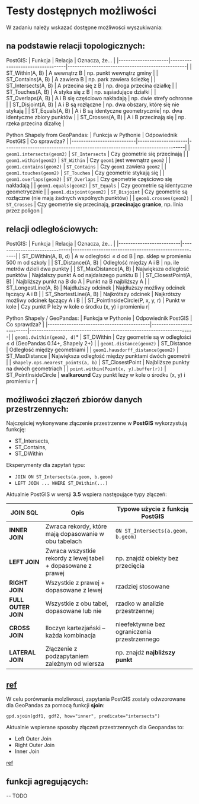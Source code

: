 # Testy dostępnych możliwości
W zadaniu należy wskazać dostępne możliwości wyszukiwania: 

## na podstawie relacji topologicznych: 
PostGIS:
| Funkcja             | Relacja                          | Oznacza, że…                                     |
|---------------------|----------------------------------|--------------------------------------------------|
| ST_Within(A, B)     | A wewnątrz B                     | np. punkt wewnątrz gminy                         |
| ST_Contains(A, B)   | A zawiera B                      | np. park zawiera ścieżkę                         |
| ST_Intersects(A, B) | A przecina się z B               | np. droga przecina działkę                       |
| ST_Touches(A, B)    | A styka się z B                  | np. sąsiadujące działki                          |
| ST_Overlaps(A, B)   | A i B się częściowo nakładają    | np. dwie strefy ochronne                         |
| ST_Disjoint(A, B)   | A i B są rozłączne               | np. dwa obszary, które się nie stykają           |
| ST_Equals(A, B)     | A i B są identyczne geometrycznie| np. dwa identyczne zbiory punktów                |
| ST_Crosses(A, B)    | A i B przecinają się             | np. rzeka przecina dizałkę                       |

Python Shapely from GeoPandas:
| Funkcja w Pythonie        | Odpowiednik PostGIS | Co sprawdza?                                                               |
|---------------------------|---------------------|----------------------------------------------------------------------------|
| `geom1.intersects(geom2)` | `ST_Intersects`     | Czy geometrie się przecinają                                               |
| `geom1.within(geom2)`     | `ST_Within`         | Czy `geom1` jest wewnątrz `geom2`                                          |
| `geom1.contains(geom2)`   | `ST_Contains`       | Czy `geom1` zawiera `geom2`                                                |
| `geom1.touches(geom2)`    | `ST_Touches`        | Czy geometrie stykają się                                                  |
| `geom1.overlaps(geom2)`   | `ST_Overlaps`       | Czy geometrie częściowo się nakładają                                     |
| `geom1.equals(geom2)`     | `ST_Equals`         | Czy geometrie są identyczne geometrycznie                                  |
| `geom1.disjoint(geom2)`   | `ST_Disjoint`       | Czy geometrie są rozłączne (nie mają żadnych wspólnych punktów)           |
| `geom1.crosses(geom2)`    | `ST_Crosses`        | Czy geometrie się przecinają, **przecinając granice**, np. linia przez poligon |

## relacji odległościowych: 
PostGIS:
| Funkcja                  | Relacja                       | Oznacza, że…                                         |
|--------------------------|-------------------------------|------------------------------------------------------|
| ST_DWithin(A, B, d)      | A w odległości ≤ d od B       | np. sklep w promieniu 500 m od szkoły                |
| ST_Distance(A, B)        | Odległość między A i B        | np. ile metrów dzieli dwa punkty                     |
| ST_MaxDistance(A, B)     | Największa odległość punktów  | Najdalszy punkt A od najdalszego punktu B            |
| ST_ClosestPoint(A, B)    | Najbliższy punkt na B do A    | Punkt na B najbliższy A                              |
| ST_LongestLine(A, B)     | Najdłuższy odcinek            | Najdłuższy możliwy odcinek łączący A i B             |
| ST_ShortestLine(A, B)    | Najkrótszy odcinek            | Najkrótszy możliwy odcinek łączący A i B             |
| ST_PointInsideCircle(P, x, y, r) | Punkt w kole         | Czy punkt P leży w kole o środku (x, y) i promieniu r|

Python Shapely / GeoPandas:
| Funkcja w Pythonie                        | Odpowiednik PostGIS      | Co sprawdza?                                                        |
|-------------------------------------------|--------------------------|---------------------------------------------------------------------|
| `geom1.dwithin(geom2, d)`*                | ST_DWithin               | Czy geometrie są w odległości ≤ d (GeoPandas 0.14+, Shapely 2+)     |
| `geom1.distance(geom2)`                   | ST_Distance              | Odległość między geometriami                                        |
| `geom1.hausdorff_distance(geom2)`         | ST_MaxDistance           | Największa odległość między punktami dwóch geometrii                |
| `shapely.ops.nearest_points(a, b)`        | ST_ClosestPoint          | Najbliższe punkty na dwóch geometriach                              |
| `point.within(Point(x, y).buffer(r))`     | ST_PointInsideCircle     | **walkaround** Czy punkt leży w kole o środku (x, y) i promieniu r                 |

## możliwości złączeń zbiorów danych przestrzennych:
Najczęściej wykonywane złączenie przestrzenne w **PostGIS** wykorzystują funkcję:
- ST_Intersects,
- ST_Contains,
- ST_DWithin

Eksperymenty dla zapytań typu:
- `JOIN ON ST_Intersects(a.geom, b.geom)`
- `LEFT JOIN ... WHERE ST_DWithin(...)`

Aktualnie PostGIS w wersji **3.5** wspiera następujące typy złączeń:

| JOIN SQL            | Opis                                                          | Typowe użycie z funkcją PostGIS              |
| ------------------- | ------------------------------------------------------------- | -------------------------------------------- |
| **INNER JOIN**      | Zwraca rekordy, które mają dopasowanie w obu tabelach         | `ON ST_Intersects(a.geom, b.geom)`           |
| **LEFT JOIN**       | Zwraca wszystkie rekordy z lewej tabeli + dopasowane z prawej | np. znajdź obiekty bez przecięcia            |
| **RIGHT JOIN**      | Wszystkie z prawej + dopasowane z lewej                       | rzadziej stosowane                           |
| **FULL OUTER JOIN** | Wszystkie z obu tabel, dopasowane lub nie                     | rzadko w analizie przestrzennej              |
| **CROSS JOIN**      | Iloczyn kartezjański – każda kombinacja                       | nieefektywne bez ograniczenia przestrzennego |
| **LATERAL JOIN**    | Złączenie z podzapytaniem zależnym od wiersza                 | np. znajdź **najbliższy punkt**              |


[ref](https://postgis.net/workshops/postgis-intro/joins.html)
---

W celu porównania molzliwosci, zapytania PostGIS zostały odwzorowane dla GeoPandas za pomocą funkcji **sjoin**:
```
gpd.sjoin(gdf1, gdf2, how="inner", predicate="intersects")
```

Aktualnie wspierane sposoby złączeń przestrzennych dla Geopandas to:
- Left Outer Join
- Right Outer Join
- Inner Join

[ref](https://geopandas.org/en/stable/gallery/spatial_joins.html)

## funkcji agregujących:
-- TODO
